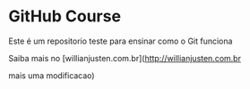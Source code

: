 # GitHub Course

Este é um repositorio teste para ensinar como o Git funciona

Saiba mais no [willianjusten.com.br](http://willianjusten.com.br

mais uma modificacao)

